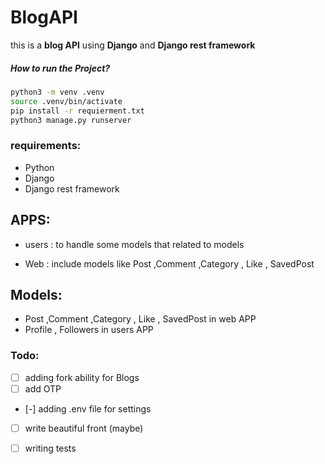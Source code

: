 # BlogAPI
this is a __blog API__  using __Django__  and __Django rest framework__

##### How to run the Project?

```bash
python3 -m venv .venv 
source .venv/bin/activate
pip install -r requierment.txt
python3 manage.py runserver
```

### requirements:

* Python
* Django
* Django rest framework

## APPS:

* users : to handle some models that related to models

* Web : include models like Post ,Comment ,Category , Like , SavedPost

  

## Models:

* Post ,Comment ,Category , Like , SavedPost  in web APP
* Profile  , Followers in users APP

### Todo:

- [ ] adding fork ability for Blogs
- [ ] add OTP
- [-] adding .env file for settings
- [ ] write beautiful front (maybe)
- [ ] writing tests

